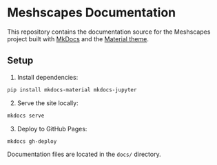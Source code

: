 # Meshscapes Documentation

This repository contains the documentation source for the Meshscapes project built with [MkDocs](https://www.mkdocs.org/) and the [Material theme](https://squidfunk.github.io/mkdocs-material/).

## Setup

1. Install dependencies:

```bash
pip install mkdocs-material mkdocs-jupyter
```

2. Serve the site locally:

```bash
mkdocs serve
```

3. Deploy to GitHub Pages:

```bash
mkdocs gh-deploy
```

Documentation files are located in the `docs/` directory.
